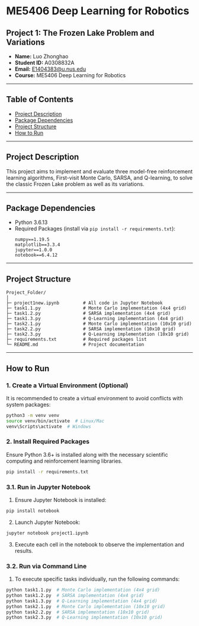 # ME5406 Deep Learning for Robotics

## Project 1: The Frozen Lake Problem and Variations

- **Name:** Luo Zhonghao  
- **Student ID:** A0308832A  
- **Email:** E1404383@u.nus.edu  
- **Course:** ME5406 Deep Learning for Robotics  

---

## Table of Contents

- [Project Description](#project-description)
- [Package Dependencies](#package-dependencies)
- [Project Structure](#project-structure)
- [How to Run](#how-to-run)

---

## Project Description

This project aims to implement and evaluate three model-free reinforcement learning algorithms, First-visit Monte Carlo, SARSA, and Q-learning, to solve the classic Frozen Lake problem as well as its variations.

---

## Package Dependencies

- Python 3.6.13
- Required Packages (install via `pip install -r requirements.txt`):
  ```text
  numpy==1.19.5
  matplotlib==3.3.4
  jupyter==1.0.0
  notebook==6.4.12
  ```

---

## Project Structure

```
Project_Folder/
│
├─ project1new.ipynb         # All code in Jupyter Notebook
├─ task1.1.py                # Monte Carlo implementation (4x4 grid)
├─ task1.2.py                # SARSA implementation (4x4 grid)
├─ task1.3.py                # Q-Learning implementation (4x4 grid)
├─ task2.1.py                # Monte Carlo implementation (10x10 grid)
├─ task2.2.py                # SARSA implementation (10x10 grid)
├─ task2.3.py                # Q-Learning implementation (10x10 grid)
├─ requirements.txt          # Required packages list
└─ README.md                 # Project documentation
```

---

## How to Run

### 1. Create a Virtual Environment (Optional)
It is recommended to create a virtual environment to avoid conflicts with system packages:
```bash
python3 -m venv venv
source venv/bin/activate  # Linux/Mac
venv\Scripts\activate  # Windows
```

### 2. Install Required Packages
Ensure Python 3.6+ is installed along with the necessary scientific computing and reinforcement learning libraries.
```bash
pip install -r requirements.txt
```

### 3.1. Run in Jupyter Notebook

1. Ensure Jupyter Notebook is installed:

```bash
pip install notebook
```

2. Launch Jupyter Notebook:

```bash
jupyter notebook project1.ipynb
```

3. Execute each cell in the notebook to observe the implementation and results.

### 3.2. Run via Command Line

1. To execute specific tasks individually, run the following commands:

```bash
python task1.1.py  # Monte Carlo implementation (4x4 grid)
python task1.2.py  # SARSA implementation (4x4 grid)
python task1.3.py  # Q-Learning implementation (4x4 grid)
python task2.1.py  # Monte Carlo implementation (10x10 grid)
python task2.2.py  # SARSA implementation (10x10 grid)
python task2.3.py  # Q-Learning implementation (10x10 grid)
```
